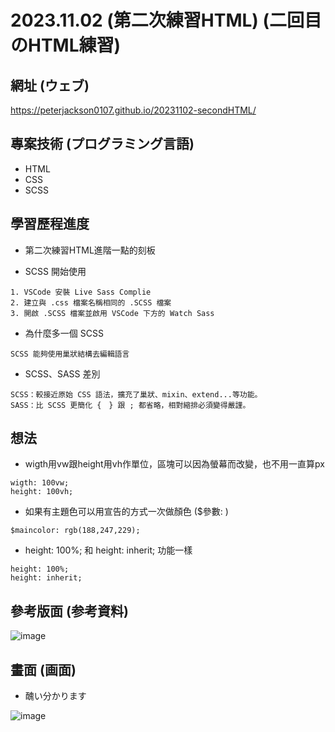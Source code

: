 # 2023.11.02 (第二次練習HTML) (二回目のHTML練習)

## 網址 (ウェブ)
https://peterjackson0107.github.io/20231102-secondHTML/

## 專案技術 (プログラミング言語)
* HTML
* CSS
* SCSS

## 學習歷程進度

* 第二次練習HTML進階一點的刻板

* SCSS 開始使用
```
1. VSCode 安裝 Live Sass Complie
2. 建立與 .css 檔案名稱相同的 .SCSS 檔案
3. 開啟 .SCSS 檔案並啟用 VSCode 下方的 Watch Sass
```
* 為什麼多一個 SCSS
```
SCSS 能夠使用巢狀結構去編輯語言
```
* SCSS、SASS 差別
```
SCSS：較接近原始 CSS 語法，擴充了巢狀、mixin、extend...等功能。
SASS：比 SCSS 更簡化 {　} 跟 ; 都省略，相對縮排必須變得嚴謹。
```

## 想法
* wigth用vw跟height用vh作單位，區塊可以因為螢幕而改變，也不用一直算px
```
wigth: 100vw;
height: 100vh; 
```
* 如果有主題色可以用宣告的方式一次做顏色 ($參數: ) 
```
$maincolor: rgb(188,247,229);
```
* height: 100%; 和 height: inherit; 功能一樣
```
height: 100%;
height: inherit;
```

## 參考版面 (参考資料)
![image](https://github.com/peterjackson0107/20231102HomeWork2/assets/151004314/af8eb86c-cfd9-4753-8566-3302e917b872)

## 畫面 (画面)
* 醜い分かります

![image](https://github.com/peterjackson0107/20231102HomeWork2/assets/151004314/cd24d034-6faa-461d-9c8a-b9214c197a36)
